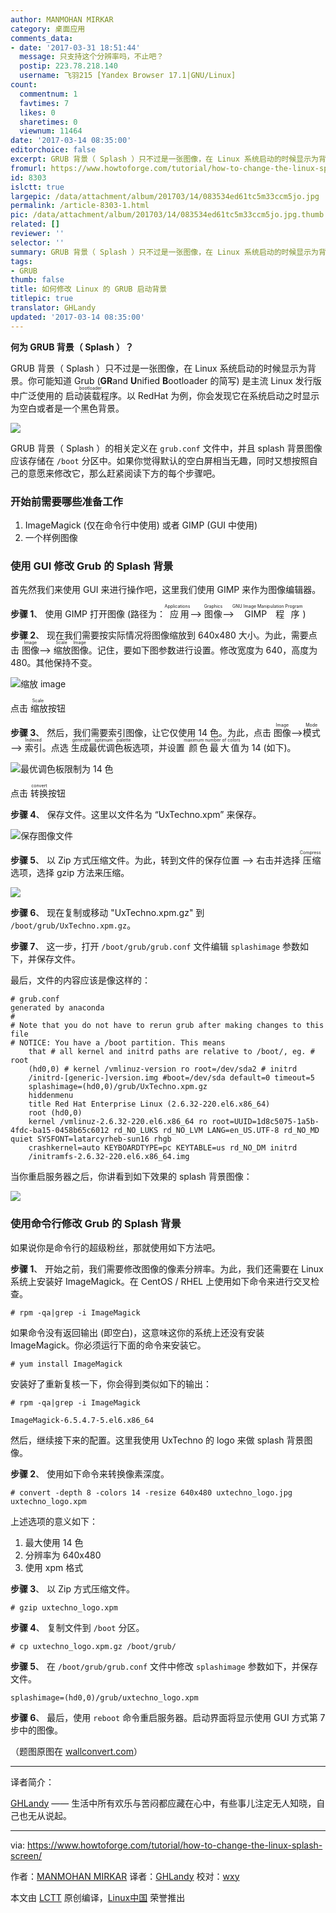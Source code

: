 ```yaml
---
author: MANMOHAN MIRKAR
category: 桌面应用
comments_data:
- date: '2017-03-31 18:51:44'
  message: 只支持这个分辨率吗，不止吧？
  postip: 223.78.218.140
  username: 飞羽215 [Yandex Browser 17.1|GNU/Linux]
count:
  commentnum: 1
  favtimes: 7
  likes: 0
  sharetimes: 0
  viewnum: 11464
date: '2017-03-14 08:35:00'
editorchoice: false
excerpt: GRUB 背景（ Splash ）只不过是一张图像，在 Linux 系统启动的时候显示为背景。如果你觉得默认的空白屏相当无趣，同时又想按照自己的意愿来修改它，那么赶紧阅读下方的每个步骤吧。
fromurl: https://www.howtoforge.com/tutorial/how-to-change-the-linux-splash-screen/
id: 8303
islctt: true
largepic: /data/attachment/album/201703/14/083534ed61tc5m33ccm5jo.jpg
permalink: /article-8303-1.html
pic: /data/attachment/album/201703/14/083534ed61tc5m33ccm5jo.jpg.thumb.jpg
related: []
reviewer: ''
selector: ''
summary: GRUB 背景（ Splash ）只不过是一张图像，在 Linux 系统启动的时候显示为背景。如果你觉得默认的空白屏相当无趣，同时又想按照自己的意愿来修改它，那么赶紧阅读下方的每个步骤吧。
tags:
- GRUB
thumb: false
title: 如何修改 Linux 的 GRUB 启动背景
titlepic: true
translator: GHLandy
updated: '2017-03-14 08:35:00'
---
```


**何为 GRUB 背景（ Splash ）？**


GRUB 背景（ Splash ）只不过是一张图像，在 Linux 系统启动的时候显示为背景。你可能知道 Grub (**GR**and **U**nified **B**ootloader 的简写) 是主流 Linux 发行版中广泛使用的<ruby> 启动装载程序 <rp>  （ </rp> <rt>  bootloader </rt> <rp>  ） </rp></ruby>。以 RedHat 为例，你会发现它在系统启动之时显示为空白或者是一个黑色背景。


![](/data/attachment/album/201703/14/083534ed61tc5m33ccm5jo.jpg)


GRUB 背景（ Splash ）的相关定义在 `grub.conf` 文件中，并且 splash 背景图像应该存储在 `/boot` 分区中。如果你觉得默认的空白屏相当无趣，同时又想按照自己的意愿来修改它，那么赶紧阅读下方的每个步骤吧。


### 开始前需要哪些准备工作


1. ImageMagick (仅在命令行中使用) 或者 GIMP (GUI 中使用)
2. 一个样例图像


### 使用 GUI 修改 Grub 的 Splash 背景


首先然我们来使用 GUI 来进行操作吧，这里我们使用 GIMP 来作为图像编辑器。


**步骤 1**、 使用 GIMP 打开图像 (路径为：<ruby> 应用 <rp>  （ </rp> <rt>  Applications </rt> <rp>  ） </rp></ruby> --> <ruby> 图像 <rp>  （ </rp> <rt>  Graphics </rt> <rp>  ） </rp></ruby> --><ruby> GIMP 程序 <rp>  （ </rp> <rt>  GNU Image Manipulation Program </rt> <rp>  ） </rp></ruby>)


**步骤 2**、 现在我们需要按实际情况将图像缩放到 640x480 大小。为此，需要点击 <ruby> 图像 <rp>  （ </rp> <rt>  Image </rt> <rp>  ） </rp></ruby> --> <ruby> 缩放图像 <rp>  （ </rp> <rt>  Scale Image </rt> <rp>  ） </rp></ruby>。记住，要如下图参数进行设置。修改宽度为 640，高度为 480。其他保持不变。


![缩放 image](/data/attachment/album/201703/14/083545w1bgz6t3q63eyezi.jpg)


点击<ruby> 缩放 <rp>  （ </rp> <rt>  Scale </rt> <rp>  ） </rp></ruby>按钮


**步骤 3**、 然后，我们需要索引图像，让它仅使用 14 色。为此，点击 <ruby> 图像 <rp>  （ </rp> <rt>  Image </rt> <rp>  ） </rp></ruby> --> <ruby> 模式 <rp>  （ </rp> <rt>  Mode </rt> <rp>  ） </rp></ruby> --> <ruby> 索引 <rp>  （ </rp> <rt>  Indexed </rt> <rp>  ） </rp></ruby>。点选 <ruby> 生成最优调色板 <rp>  （ </rp> <rt>  generate optimum palette </rt> <rp>  ） </rp></ruby> 选项，并设置<ruby> 颜色最大值 <rp>  （ </rp> <rt>  maximum number of colors </rt> <rp>  ） </rp></ruby> 为 14 (如下)。


![最优调色板限制为 14 色](/data/attachment/album/201703/14/083546msiitim9vsrk9qim.jpg) 


点击 <ruby> 转换 <rp>  （ </rp> <rt>  convert </rt> <rp>  ） </rp></ruby>按钮


**步骤 4**、 保存文件。这里以文件名为 “UxTechno.xpm” 来保存。


![保存图像文件](/data/attachment/album/201703/14/083546ezll105l3hlh2i4u.jpg)


**步骤 5**、 以 Zip 方式压缩文件。为此，转到文件的保存位置 --> 右击并选择<ruby> 压缩 <rp>  （ </rp> <rt>  Compress </rt> <rp>  ） </rp></ruby> 选项，选择 gzip 方法来压缩。


[![](/data/attachment/album/201703/14/083546m688uw6f97fczta6.jpg)](https://www.howtoforge.com/images/how_to_change_the_linux_splash_screen/big/compress.JPG)


**步骤 6**、 现在复制或移动 "UxTechno.xpm.gz" 到 `/boot/grub/UxTechno.xpm.gz`。


**步骤 7**、 这一步，打开 `/boot/grub/grub.conf` 文件编辑 `splashimage` 参数如下，并保存文件。


最后，文件的内容应该是像这样的：



```
# grub.conf
generated by anaconda
#
# Note that you do not have to rerun grub after making changes to this file
# NOTICE: You have a /boot partition. This means
    that # all kernel and initrd paths are relative to /boot/, eg. # root
    (hd0,0) # kernel /vmlinuz-version ro root=/dev/sda2 # initrd
    /initrd-[generic-]version.img #boot=/dev/sda default=0 timeout=5
    splashimage=(hd0,0)/grub/UxTechno.xpm.gz
    hiddenmenu   
    title Red Hat Enterprise Linux (2.6.32-220.el6.x86_64)
    root (hd0,0)
    kernel /vmlinuz-2.6.32-220.el6.x86_64 ro root=UUID=1d8c5075-1a5b-4fdc-ba15-0458b65c6012 rd_NO_LUKS rd_NO_LVM LANG=en_US.UTF-8 rd_NO_MD quiet SYSFONT=latarcyrheb-sun16 rhgb
    crashkernel=auto KEYBOARDTYPE=pc KEYTABLE=us rd_NO_DM initrd
    /initramfs-2.6.32-220.el6.x86_64.img

```

当你重启服务器之后，你讲看到如下效果的 splash 背景图像：


![](/data/attachment/album/201703/14/083547qfaffqodddan7kdf.jpg)


### 使用命令行修改 Grub 的 Splash 背景


如果说你是命令行的超级粉丝，那就使用如下方法吧。


**步骤 1**、 开始之前，我们需要修改图像的像素分辨率。为此，我们还需要在 Linux 系统上安装好 ImageMagick。在 CentOS / RHEL 上使用如下命令来进行交叉检查。



```
# rpm -qa|grep -i ImageMagick

```

如果命令没有返回输出 (即空白)，这意味这你的系统上还没有安装 ImageMagick。你必须运行下面的命令来安装它。



```
# yum install ImageMagick

```

安装好了重新复核一下，你会得到类似如下的输出：



```
# rpm -qa|grep -i ImageMagick

ImageMagick-6.5.4.7-5.el6.x86_64

```

然后，继续接下来的配置。这里我使用 UxTechno 的 logo 来做 splash 背景图像。


**步骤 2**、 使用如下命令来转换像素深度。



```
# convert -depth 8 -colors 14 -resize 640x480 uxtechno_logo.jpg uxtechno_logo.xpm

```

上述选项的意义如下：


1. 最大使用 14 色
2. 分辨率为 640x480
3. 使用 xpm 格式


**步骤 3**、 以 Zip 方式压缩文件。



```
# gzip uxtechno_logo.xpm

```

**步骤 4**、 复制文件到 `/boot` 分区。



```
# cp uxtechno_logo.xpm.gz /boot/grub/

```

**步骤 5**、 在 `/boot/grub/grub.conf` 文件中修改 `splashimage` 参数如下，并保存文件。



```
splashimage=(hd0,0)/grub/uxtechno_logo.xpm

```

**步骤 6**、 最后，使用 `reboot` 命令重启服务器。启动界面将显示使用 GUI 方式第 7 步中的图像。


（题图原图在 [wallconvert.com](http://www.wallconvert.com/converted/abstract-world-map-wallpapers-1920x1080-175289.html)）




---


译者简介：


[GHLandy](http://GHLandy.com) —— 生活中所有欢乐与苦闷都应藏在心中，有些事儿注定无人知晓，自己也无从说起。




---


via: <https://www.howtoforge.com/tutorial/how-to-change-the-linux-splash-screen/>


作者：[MANMOHAN MIRKAR](https://www.howtoforge.com/tutorial/how-to-change-the-linux-splash-screen/) 译者：[GHLandy](https://github.com/GHLandy) 校对：[wxy](https://github.com/wxy)


本文由 [LCTT](https://github.com/LCTT/TranslateProject) 原创编译，[Linux中国](https://linux.cn/) 荣誉推出